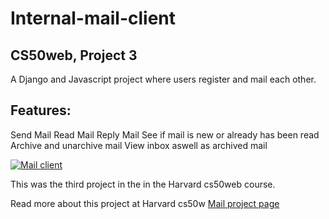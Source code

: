 # Internal-mail-client

## CS50web, Project 3
A Django and Javascript project where users register and mail each other.
## Features: 
Send Mail
Read Mail
Reply Mail
See if mail is new or already has been read
Archive and unarchive mail
View inbox aswell as archived mail

[![Mail client](https://i.imgur.com/cDmH8g3.png)](https://www.youtube.com/watch?v=wyXmBMjivA0)



This was the third project in the in the Harvard cs50web course.

Read more about this project at Harvard cs50w [Mail project page](https://cs50.harvard.edu/web/2020/projects/3/mail/)



